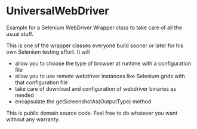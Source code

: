 # UniversalWebDriver
Example for a Selenium WebDriver Wrapper class to take care of all the usual stuff.

This is one of the wrapper classes everyone build sooner or later for his own Selenium testing effort. It will

* allow you to choose the type of browser at runtime with a configuration file
* allow you to use remote webdriver instances like Selenium grids with that configuration file
* take care of download and configuration of webdriver binaries as needed
* encapsulate the getScreenshotAs(OutputType<X>) method

This is public domain source code. Feel free to do whatever you want without any warranty.
